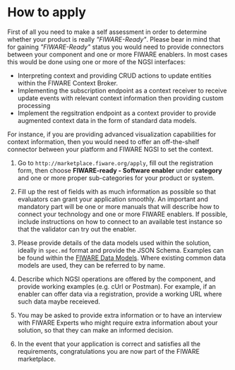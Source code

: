 <h1>How to apply</h1>

First of all you need to make a self assessment in order to determine whether your product is really _"FIWARE-Ready"_.
Please bear in mind that for gaining _"FIWARE-Ready"_ status you would need to provide connectors between your component
and one or more FIWARE enablers. In most cases this would be done using one or more of the NGSI interfaces:

-   Interpreting context and providing CRUD actions to update entities within the FIWARE Context Broker.
-   Implementing the subscription endpoint as a context receiver to receive update events with relevant context
    information then providing custom processing
-   Implement the regsitration endpoint as a context provider to provide augmented context data in the form of standard
    data models.

For instance, if you are providing advanced visualization capabilities for context information, then you would need to
offer an off-the-shelf connector between your platform and FIWARE NGSI to set the context.

1.  Go to `http://marketplace.fiware.org/apply`, fill out the registration form, then choose **FIWARE-ready - Software
    enabler** under **category** and one or more proper sub-categories for your product or system.

2.  Fill up the rest of fields with as much information as possible so that evaluators can grant your application
    smoothly. An important and mandatory part will be one or more manuals that will describe how to connect your
    technology and one or more FIWARE enablers. If possible, include instructions on how to connect to an available test
    instance so that the validator can try out the enabler.

3.  Please provide details of the data models used within the solution, ideally in `spec.md` format and provide the JSON
    Schema. Examples can be found within the [FIWARE Data Models](https://github.com/FIWARE/dataModels). Where existing
    common data models are used, they can be referred to by name.

4.  Describe which NGSI operations are offered by the component, and provide working examples (e.g. cUrl or Postman).
    For example, if an enabler can offer data via a registration, provide a working URL where such data maybe receieved.

5.  You may be asked to provide extra information or to have an interview with FIWARE Experts who might require extra
    information about your solution, so that they can make an informed decision.

6.  In the event that your application is correct and satisfies all the requirements, congratulations you are now part
    of the FIWARE marketplace.
